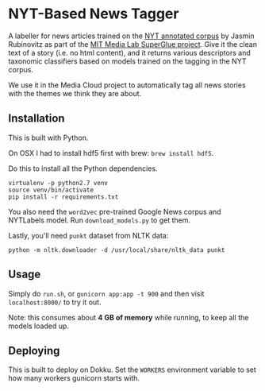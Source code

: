 NYT-Based News Tagger
=====================

A labeller for news articles trained on the [NYT annotated corpus](https://catalog.ldc.upenn.edu/ldc2008t19)
by Jasmin Rubinovitz as part of the [MIT Media Lab SuperGlue project](https://www.media.mit.edu/projects/superglue/overview/).
Give it the clean text of a story (i.e. no html content), and it returns various descriptors
and taxonomic classifiers based on models trained on the tagging in the NYT corpus.

We use it in the Media Cloud project to automatically tag all news stories with the themes we think they are about.

Installation
------------

This is built with Python. 

On OSX I had to install hdf5 first with brew: `brew install hdf5`.

Do this to install all the Python dependencies.

```shell
virtualenv -p python2.7 venv
source venv/bin/activate
pip install -r requirements.txt
```

You also need the `word2vec` pre-trained Google News corpus and NYTLabels model.  Run `download_models.py` to get them.

Lastly, you'll need `punkt` dataset from NLTK data:

```shell
python -m nltk.downloader -d /usr/local/share/nltk_data punkt
```

Usage
-----

Simply do `run.sh`, or `gunicorn app:app -t 900` and then visit `localhost:8000/` to try it out.

Note: this consumes about **4 GB of memory** while running, to keep all the models loaded up.

Deploying
---------

This is built to deploy on Dokku.  Set the `WORKERS` environment variable to set how many workers gunicorn
starts with.
